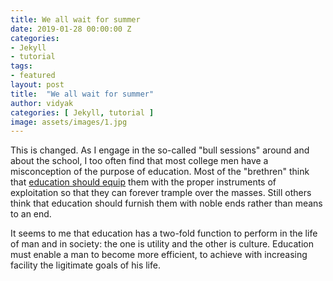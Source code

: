 ```yaml
---
title: We all wait for summer
date: 2019-01-28 00:00:00 Z
categories:
- Jekyll
- tutorial
tags:
- featured
layout: post
title:  "We all wait for summer"
author: vidyak
categories: [ Jekyll, tutorial ]
image: assets/images/1.jpg
---
```


This is changed. As I engage in the so-called "bull sessions" around and about the school, I too often find that most college men have a misconception of the purpose of education. Most of the "brethren" think that <a href="#">education should equip</a> them with the proper instruments of exploitation so that they can forever trample over the masses. Still others think that education should furnish them with noble ends rather than means to an end.

It seems to me that education has a two-fold function to perform in the life of man and in society: the one is utility and the other is culture. Education must enable a man to become more efficient, to achieve with increasing facility the ligitimate goals of his life.
